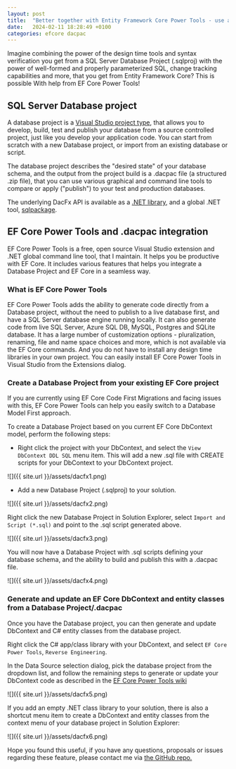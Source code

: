 ```yaml
---
layout: post
title:  "Better together with Entity Framework Core Power Tools - use a SQL Server Database Project (.dacpac) and EF Core"
date:   2024-02-11 18:28:49 +0100
categories: efcore dacpac
---
```


Imagine combining the power of the design time tools and syntax verification you get from a SQL Server Database Project (.sqlproj) with the power of well-formed and properly parameterized SQL, change tracking capabilities and more, that you get from Entity Framework Core? This is possible With help from EF Core Power Tools!

## SQL Server Database project

A database project is a [Visual Studio project type](https://visualstudio.microsoft.com/vs/features/ssdt/), that allows you to develop, build, test and publish your database from a source controlled project, just like you develop your application code. You can start from scratch with a new Database project, or import from an existing database or script.

The database project describes the "desired state" of your database schema, and the output from the project build is a .dacpac file (a structured .zip file), that you can use various graphical and command line tools to compare or apply ("publish") to your test and production databases.

The underlying DacFx API is available as a [.NET library](https://www.nuget.org/packages/Microsoft.SqlServer.DacFx/), and a global .NET tool, [sqlpackage](https://www.nuget.org/packages/Microsoft.SqlPackage/).

## EF Core Power Tools and .dacpac integration

EF Core Power Tools is a free, open source Visual Studio extension and .NET global command line tool, that I maintain. It helps you be productive with EF Core. It includes various features that helps you integrate a Database Project and EF Core in a seamless way.

### What is EF Core Power Tools

EF Core Power Tools adds the ability to generate code directly from a Database project, without the need to publish to a live database first, and have a SQL Server database engine running locally. It can also generate code from live SQL Server, Azure SQL DB, MySQL, Postgres and SQLite database. It has a large number of customization options - pluralization, renaming, file and name space choices and more, which is not available via the EF Core commands. And you do not have to install any design time libraries in your own project. You can easily install EF Core Power Tools in Visual Studio from the Extensions dialog.

### Create a Database Project from your existing EF Core project

If you are currently using EF Core Code First Migrations and facing issues with this, EF Core Power Tools can help you easily switch to a Database Model First approach.

To create a Database Project based on you current EF Core DbContext model, perform the following steps:

- Right click the project with your DbContext, and select the `View DbContext DDL SQL` menu item. This will add a new .sql file with CREATE scripts for your DbContext to your DbContext project.

![]({{ site.url }}/assets/dacfx1.png)

- Add a new Database Project (.sqlproj) to your solution.

![]({{ site.url }}/assets/dacfx2.png)

Right click the new Database Project in Solution Explorer, select `Import and Script (*.sql)` and point to the .sql script generated above.

![]({{ site.url }}/assets/dacfx3.png)

You will now have a Database Project with .sql scripts defining your database schema, and the ability to build and publish this with a .dacpac file.

![]({{ site.url }}/assets/dacfx4.png)

### Generate and update an EF Core DbContext and entity classes from a Database Project/.dacpac

Once you have the Database project, you can then generate and update DbContext and C# entity classes from the database project.

Right click the C# app/class library with your DbContext, and select `EF Core Power Tools`, `Reverse Engineering`.

In the Data Source selection dialog, pick the database project from the dropdown list, and follow the remaining steps to generate or update your DbContext code as described in the [EF Core Power Tools wiki](https://github.com/ErikEJ/EFCorePowerTools/wiki/Reverse-Engineering)

![]({{ site.url }}/assets/dacfx5.png)

If you add an empty .NET class library to your solution, there is also a shortcut menu item to create a DbContext and entity classes from the context menu of your database project in Solution Explorer:

![]({{ site.url }}/assets/dacfx6.png)

Hope you found this useful, if you have any questions, proposals or issues regarding these feature, please contact me via [the GitHub repo.](https://github.com/ErikEJ/EFCorePowerTools/issues)
